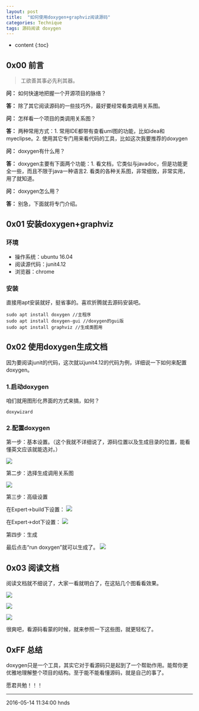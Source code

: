 ```yaml
---
layout: post
title:  "如何使用doxygen+graphviz阅读源码"
categories: Technique
tags: 源码阅读 doxygen
---
```


* content
{:toc}

## 0x00 前言

>工欲善其事必先利其器。

**问：** 如何快速地把握一个开源项目的脉络？

**答：** 除了其它阅读源码的一些技巧外，最好要经常看类调用关系图。

**问：** 怎样看一个项目的类调用关系图？

**答：** 两种常用方式：1. 常用IDE都带有查看uml图的功能，比如idea和myeclipse。2. 使用其它专门用来看代码的工具，比如这次我要推荐的doxygen

**问：** doxygen有什么用？

**答：** doxygen主要有下面两个功能：1. 看文档，它类似与javadoc，但是功能更全一些，而且不限于java一种语言2. 看类的各种关系图，非常细致，非常实用，用了就知道。

**问：** doxygen怎么用？

**答：** 别急，下面就将专门介绍。

## 0x01 安装doxygen+graphviz

### 环境

- 操作系统：ubuntu 16.04
- 阅读源代码：junit4.12
- 浏览器：chrome

### 安装

直接用apt安装就好，挺省事的。喜欢折腾就去源码安装吧。

```
sudo apt install doxygen //主程序
sudo apt install doxygen-gui //doxygen的gui版
sudo apt install graphviz //生成类图用
```

## 0x02 使用doxygen生成文档

因为要阅读junit的代码，这次就以junit4.12的代码为例，详细说一下如何来配置doxygen。

### 1.启动doxygen

咱们就用图形化界面的方式来搞，如何？

```
doxywizard
```

### 2.配置doxygen

第一步：基本设置。（这个我就不详细说了，源码位置以及生成目录的位置，能看懂英文应该就能选对。）


![](http://obg1rl2km.bkt.clouddn.com/doxygen-basic-config.png)


第二步：选择生成调用关系图

![](http://obg1rl2km.bkt.clouddn.com/doxygen-generate-graph.png)

第三步：高级设置

在Expert->build下设置：
![](http://obg1rl2km.bkt.clouddn.com/doxygen-expert-config.png)

在Expert->dot下设置：
![](http://obg1rl2km.bkt.clouddn.com/doxygen-export.png)

第四步：生成

最后点击“run doxygen”就可以生成了。
![](http://obg1rl2km.bkt.clouddn.com/doxygen-run.png)

## 0x03 阅读文档

阅读文档就不细说了，大家一看就明白了，在这贴几个图看看效果。

![](http://obg1rl2km.bkt.clouddn.com/doxygen-doc.png)

![](http://obg1rl2km.bkt.clouddn.com/doxygen-more-graph-1.png)

![](http://obg1rl2km.bkt.clouddn.com/doxygen-more-graph-2.png)

很爽吧，看源码看蒙的时候，就来参照一下这些图，就更轻松了。

## 0xFF 总结

doxygen只是一个工具，其实它对于看源码只是起到了一个帮助作用。能帮你更优雅地理解整个项目的结构。至于能不能看懂源码，就是自己的事了。

愿君共勉！！！

******
2016-05-14 11:34:00 hnds
